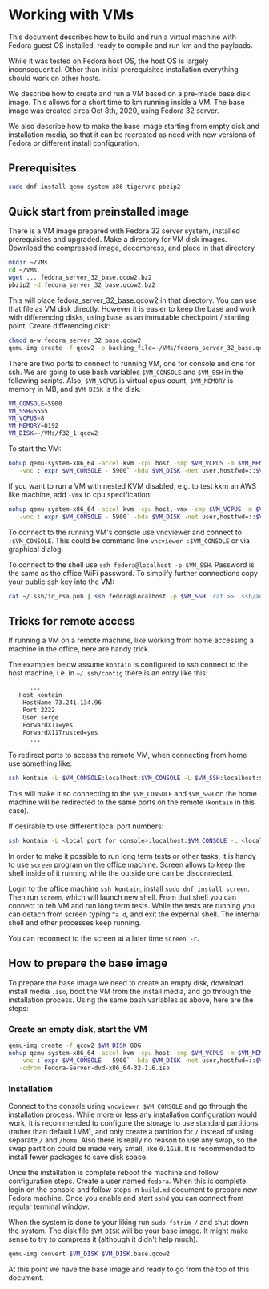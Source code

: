 # Working with VMs

This document describes how to build and run a virtual machine with Fedora guest OS installed,
ready to compile and run km and the payloads.

While it was tested on Fedora host OS, the host OS is largely inconsequential.
Other than initial prerequisites installation everything should work on other hosts.

We describe how to create and run a VM based on a pre-made base disk image.
This allows for a short time to km running inside a VM.
The base image was created circa Oct 8th, 2020,
using Fedora 32 server.

We also describe how to make the base image starting from empty disk and installation media,
so that it can be recreated as need with new versions of Fedora or different install configuration.

## Prerequisites

```bash
sudo dnf install qemu-system-x86 tigervnc pbzip2
```

## Quick start from preinstalled image

There is a VM image prepared with Fedora 32 server system, installed prerequisites and upgraded.
Make a directory for VM disk images.
Download the compressed image, decompress, and place in that directory

```bash
mkdir ~/VMs
cd ~/VMs
wget ... fedora_server_32_base.qcow2.bz2
pbzip2 -d fedora_server_32_base.qcow2.bz2
```

This will place fedora_server_32_base.qcow2 in that directory.
You can use that file as VM disk directly.
However it is easier to keep the base and work with differencing disks,
using base as an immutable checkpoint / starting point.
Create differencing disk:

```bash
chmod a-w fedora_server_32_base.qcow2
qemu-img create -f qcow2 -o backing_file=~/VMs/fedora_server_32_base.qcow2 ~/VMs/f32_1.qcow2
```

There are two ports to connect to running VM, one for console and one for ssh.
We are going to use bash variables `$VM_CONSOLE` and `$VM_SSH` in the following scripts.
Also, `$VM_VCPUS` is virtual cpus count, `$VM_MEMORY` is memory in MB, and `$VM_DISK` is the disk.

```bash
VM_CONSOLE=5900
VM_SSH=5555
VM_VCPUS=8
VM_MEMORY=8192
VM_DISK=~/VMs/f32_1.qcow2
```

To start the VM:

```bash
nohup qemu-system-x86_64 -accel kvm -cpu host -smp $VM_VCPUS -m $VM_MEMORY \
   -vnc :`expr $VM_CONSOLE - 5900` -hda $VM_DISK -net user,hostfwd=::$VM_SSH-:22 -net nic &
```

If you want to run a VM with nested KVM disabled,
e.g. to test kkm an AWS like machine,
add `-vmx` to cpu specification:

```bash
nohup qemu-system-x86_64 -accel kvm -cpu host,-vmx -smp $VM_VCPUS -m $VM_MEMORY \
   -vnc :`expr $VM_CONSOLE - 5900` -hda $VM_DISK -net user,hostfwd=::$VM_SSH-:22 -net nic &
```

To connect to the running VM's console use vncviewer and connect to `:$VM_CONSOLE`.
This could be command line `vncviewer :$VM_CONSOLE` or via graphical dialog.

To connect to the shell use `ssh fedora@localhost -p $VM_SSH`.
Password is the same as the office WiFi password.
To simplify further connections copy your public ssh key into the VM:

```bash
cat ~/.ssh/id_rsa.pub | ssh fedora@localhost -p $VM_SSH 'cat >> .ssh/authorized_keys'
```

## Tricks for remote access

If running a VM on a remote machine,
like working from home accessing a machine in the office,
here are handy trick.

The examples below assume `kontain` is configured to ssh connect to the host machine,
i.e. in `~/.ssh/config` there is an entry like this:

```txt
      ...
   Host kontain
	HostName 73.241.134.96
	Port 2222
	User serge
	ForwardX11=yes
	ForwardX11Trusted=yes
      ...
```

To redirect ports to access the remote VM,
when connecting from home use something like:

```bash
ssh kontain -L $VM_CONSOLE:localhost:$VM_CONSOLE -L $VM_SSH:localhost:$VM_SSH
```

This will make it so connecting to the `$VM_CONSOLE` and `$VM_SSH` on the home machine
will be redirected to the same ports on the remote (`kontain` in this case).

If desirable to use different local port numbers:

```bash
ssh kontain -L <local_port_for_console>:localhost:$VM_CONSOLE -L <local_port_for_ssh>:localhost:$VM_SSH
```

In order to make it possible to run long term tests or other tasks,
it is handy to use `screen` program on the office machine.
Screen allows to keep the shell inside of it running while the outside one can be disconnected.

Login to the office machine `ssh kontain`, install `sudo dnf install screen`.
Then run `screen`, which will launch new shell.
From that shell you can connect to teh VM and run long term tests.
While the tests are running you can detach from screen typing `^a d`, and exit the expernal shell.
The internal shell and other processes keep running.

You can reconnect to the screen at a later time `screen -r`.

## How to prepare the base image

To prepare the base image we need to create an empty disk,
download install media `.iso`,
boot the VM from the install media,
and go through the installation process.
Using the same bash variables as above, here are the steps:

### Create an empty disk, start the VM

```bash
qemu-img create -f qcow2 $VM_DISK 80G
nohup qemu-system-x86_64 -accel kvm -cpu host -smp $VM_VCPUS -m $VM_MEMORY \
   -vnc :`expr $VM_CONSOLE - 5900` -hda $VM_DISK -net user,hostfwd=::$VM_SSH-:22 -net nic \
   -cdrom Fedora-Server-dvd-x86_64-32-1.6.iso
```

### Installation

Connect to the console using `vncviewer $VM_CONSOLE` and go through the installation process.
While more or less any installation configuration would work,
it is recommended to configure the storage to use standard partitions (rather than default LVM),
and only create a partition for `/` instead of using separate `/` and `/home`.
Also there is really no reason to use any swap,
so the swap partition could be made very small,
like `0.1GiB`.
It is recommended to install fewer packages to save disk space.

Once the installation is complete reboot the machine and follow configuration steps.
Create a user named `fedora`.
When this is complete login on the console
and follow steps in `build.md` document to prepare new Fedora machine.
Once you enable and start `sshd` you can connect from regular terminal window.

When the system is done to your liking run `sudo fstrim /` and shut down the system.
The disk file `$VM_DISK` will be your base image.
It might make sense to try to compress it (although it didn't help much).

```bash
qemu-img convert $VM_DISK $VM_DISK.base.qcow2
```

At this point we have the base image and ready to go from the top of this document.
